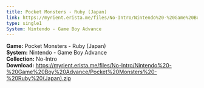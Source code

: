 ```yaml
---
title: Pocket Monsters - Ruby (Japan)
link: https://myrient.erista.me/files/No-Intro/Nintendo%20-%20Game%20Boy%20Advance/Pocket%20Monsters%20-%20Ruby%20(Japan).zip
type: single1
System: Nintendo - Game Boy Advance
---
```

<b>Game:</b> Pocket Monsters - Ruby (Japan)<br>
<b>System:</b> Nintendo - Game Boy Advance<br>
<b>Collection:</b> No-Intro<br>
<b>Download:</b> https://myrient.erista.me/files/No-Intro/Nintendo%20-%20Game%20Boy%20Advance/Pocket%20Monsters%20-%20Ruby%20(Japan).zip